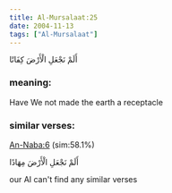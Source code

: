 ```yaml
---
title: Al-Mursalaat:25
date: 2004-11-13
tags: ["Al-Mursalaat"]
---
```

أَلَمْ نَجْعَلِ الْأَرْضَ كِفَاتًا
### meaning: 
Have We not made the earth a receptacle
### similar verses: 

[An-Naba:6](/78/6) (sim:58.1%)

أَلَمْ نَجْعَلِ الْأَرْضَ مِهَادًا

our AI can't find any similar verses



